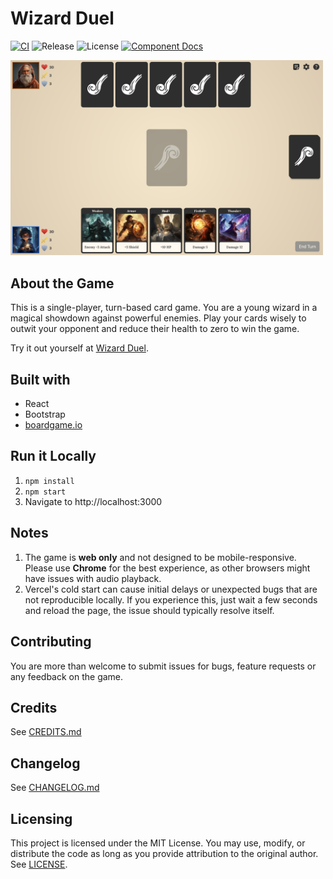 # Wizard Duel

[![CI](https://github.com/ruichen199801/wizard-duel/actions/workflows/ci.yml/badge.svg)](https://github.com/ruichen199801/wizard-duel/actions/workflows/ci.yml)
![Release](https://img.shields.io/github/v/release/ruichen199801/wizard-duel)
![License](https://img.shields.io/github/license/ruichen199801/wizard-duel)
[![Component Docs](https://img.shields.io/badge/TypeDoc-React+TS-blue)](https://ruichen199801.github.io/wizard-duel/)

<img src=".github/game-screenshot.png" alt="game screenshot" width="500">

## About the Game

This is a single-player, turn-based card game. You are a young wizard in a magical showdown against powerful enemies. Play your cards wisely to outwit your opponent and reduce their health to zero to win the game.

Try it out yourself at [Wizard Duel](https://wizard-duel-ten.vercel.app/).

## Built with

- React
- Bootstrap
- [boardgame.io](https://boardgame.io/)

## Run it Locally

1. `npm install`
2. `npm start`
3. Navigate to http://localhost:3000

## Notes

1. The game is **web only** and not designed to be mobile-responsive. Please use **Chrome** for the best experience, as other browsers might have issues with audio playback.
2. Vercel's cold start can cause initial delays or unexpected bugs that are not reproducible locally. If you experience this, just wait a few seconds and reload the page, the issue should typically resolve itself.

## Contributing

You are more than welcome to submit issues for bugs, feature requests or any feedback on the game.

## Credits

See [CREDITS.md](./CREDITS.md)

## Changelog

See [CHANGELOG.md](./CHANGELOG.md)

## Licensing

This project is licensed under the MIT License. You may use, modify, or distribute the code as long as you provide attribution to the original author. See [LICENSE](./LICENSE).

